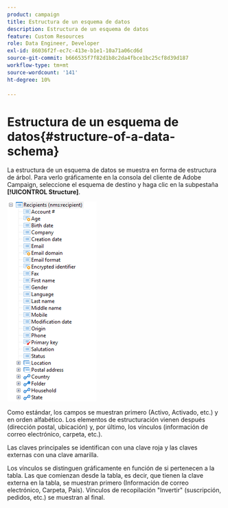 ```yaml
---
product: campaign
title: Estructura de un esquema de datos
description: Estructura de un esquema de datos
feature: Custom Resources
role: Data Engineer, Developer
exl-id: 86036f2f-ec7c-413e-b1e1-10a71a06cd6d
source-git-commit: b666535f7f82d1b8c2da4fbce1bc25cf8d39d187
workflow-type: tm+mt
source-wordcount: '141'
ht-degree: 10%

---
```


# Estructura de un esquema de datos{#structure-of-a-data-schema}

La estructura de un esquema de datos se muestra en forma de estructura de árbol. Para verlo gráficamente en la consola del cliente de Adobe Campaign, seleccione el esquema de destino y haga clic en la subpestaña **[!UICONTROL Structure]**.

![](assets/d_ncs_integration_schema_arbo.png)

Como estándar, los campos se muestran primero (Activo, Activado, etc.) y en orden alfabético. Los elementos de estructuración vienen después (dirección postal, ubicación) y, por último, los vínculos (información de correo electrónico, carpeta, etc.).

Las claves principales se identifican con una clave roja y las claves externas con una clave amarilla.

Los vínculos se distinguen gráficamente en función de si pertenecen a la tabla. Las que comienzan desde la tabla, es decir, que tienen la clave externa en la tabla, se muestran primero (Información de correo electrónico, Carpeta, País). Vínculos de recopilación &quot;Invertir&quot; (suscripción, pedidos, etc.) se muestran al final.
